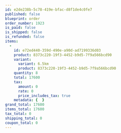 ```yaml
---
id: e2de238b-5c78-419e-bfac-d8f1de4c0fe7
published: false
blueprint: order
order_number: 1923
is_paid: false
is_shipped: false
is_refunded: false
items:
  -
    id: e72ed440-359d-490e-a90d-ad7199336d03
    product: 8373c220-19f3-4452-b9d5-7f9a566bcd90
    variant:
      variant: 6.5km
      product: 8373c220-19f3-4452-b9d5-7f9a566bcd90
    quantity: 8
    total: 17600
    tax:
      amount: 0
      rate: 0
      price_includes_tax: true
    metadata: {  }
grand_total: 17600
items_total: 17600
tax_total: 0
shipping_total: 0
coupon_total: 0
---
```

